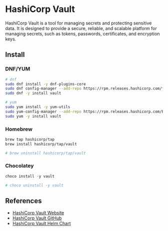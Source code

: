 # HashiCorp Vault

HashiCorp Vault is a tool for managing secrets and protecting sensitive data. It is designed to provide a secure, reliable, and scalable platform for managing secrets, such as tokens, passwords, certificates, and encryption keys.

## Install

### DNF/YUM

```bash
# dnf
sudo dnf install -y dnf-plugins-core
sudo dnf config-manager --add-repo https://rpm.releases.hashicorp.com/fedora/hashicorp.repo
sudo dnf -y install vault

# yum
sudo yum install -y yum-utils
sudo yum-config-manager --add-repo https://rpm.releases.hashicorp.com/RHEL/hashicorp.repo
sudo yum -y install vault
```

### Homebrew

```sh
brew tap hashicorp/tap
brew install hashicorp/tap/vault

# brew uninstall hashicorp/tap/vault
```

### Chocolatey

```ps1
choco install -y vault

# choco uninstall -y vault
```

## References

- [HashiCorp Vault Website](https://www.vaultproject.io/)
- [HashiCorp Vault GitHub](https://github.com/hashicorp/vault)
- [HashiCorp Vault Helm Chart](https://github.com/hashicorp/vault-helm)
